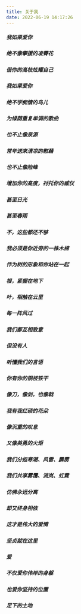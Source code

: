 ```yaml
---
title: 关于我
date: 2022-06-19 14:17:26
---
```

##### 我如果爱你

##### 绝不像攀援的凌霄花

##### 借你的高枝炫耀自己

##### 我如果爱你

##### 绝不学痴情的鸟儿

##### 为绿荫重复单调的歌曲

##### 也不止像泉源

##### 常年送来清凉的慰藉

##### 也不止像险峰

##### 增加你的高度，衬托你的威仪

##### 甚至日光

##### 甚至春雨

##### 不，这些都还不够

##### 我必须是你近旁的一株木棉

##### 作为树的形象和你站在一起

##### 根，紧握在地下

##### 叶，相触在云里

##### 每一阵风过

##### 我们都互相致意

##### 但没有人

##### 听懂我们的言语

##### 你有你的铜枝铁干

##### 像刀，像剑，也像戟

##### 我有我红硕的花朵

##### 像沉重的叹息

##### 又像英勇的火炬

##### 我们分担寒潮、风雷、霹雳

##### 我们共享雾霭、流岚、虹霓

##### 仿佛永远分离

##### 却又终身相依

##### 这才是伟大的爱情

##### 坚贞就在这里

##### 爱

##### 不仅爱你伟岸的身躯

##### 也爱你坚持的位置

##### 足下的土地